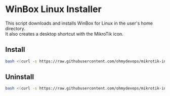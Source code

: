 # WinBox Linux Installer

This script downloads and installs WinBox for Linux in the user's home directory.  
It also creates a desktop shortcut with the MikroTik icon.

## Install

```bash
bash <(curl -s https://raw.githubusercontent.com/ohmydevops/mikrotik-installer/refs/heads/master/install.sh)
```

## Uninstall

```bash
bash <(curl -s https://raw.githubusercontent.com/ohmydevops/mikrotik-installer/refs/heads/master/uninstall.sh)
```